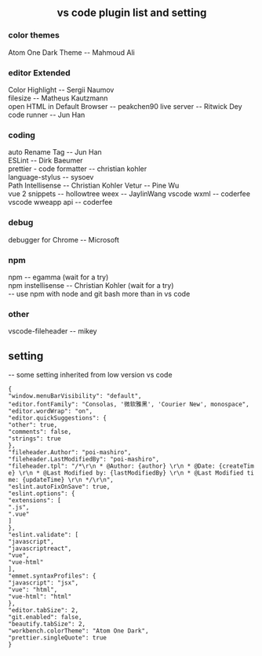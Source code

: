 <center><h2>vs code plugin list and setting</h2></center>

### color themes
Atom One Dark Theme -- Mahmoud Ali

### editor Extended
Color Highlight -- Sergii Naumov  
filesize -- Matheus Kautzmann  
open HTML in Default Browser -- peakchen90
live server -- Ritwick Dey
code runner -- Jun Han

### coding
auto Rename Tag -- Jun Han  
ESLint -- Dirk Baeumer  
prettier - code formatter -- christian kohler  
language-stylus -- sysoev  
Path Intellisense -- Christian Kohler
Vetur -- Pine Wu  
vue 2 snippets -- hollowtree
weex -- JaylinWang
vscode wxml -- coderfee
vscode wweapp api -- coderfee

### debug
debugger for Chrome -- Microsoft  

### npm
npm -- egamma (wait for a try)  
npm instellisense -- Christian Kohler (wait for a try)  
-- use npm with node and git bash more than in vs code  

### other
vscode-fileheader -- mikey

## setting
-- some setting inherited from low version vs code  
<pre><code style="white-space: pre-line; word-break: break-all;">{
  "window.menuBarVisibility": "default",
  "editor.fontFamily": "Consolas, '微软雅黑', 'Courier New', monospace",
  "editor.wordWrap": "on",
  "editor.quickSuggestions": {
    "other": true,
    "comments": false,
    "strings": true
  },
  "fileheader.Author": "poi-mashiro",
  "fileheader.LastModifiedBy": "poi-mashiro",
  "fileheader.tpl": "/*\r\n * @Author: {author} \r\n * @Date: {createTime} \r\n * @Last Modified by:   {lastModifiedBy} \r\n * @Last Modified time: {updateTime} \r\n */\r\n",
  "eslint.autoFixOnSave": true,
  "eslint.options": {
    "extensions": [
      ".js",
      ".vue"
    ]
  },
  "eslint.validate": [
    "javascript",
    "javascriptreact",
    "vue",
    "vue-html"
  ],
  "emmet.syntaxProfiles": {
    "javascript": "jsx",
    "vue": "html",
    "vue-html": "html"
  },
  "editor.tabSize": 2,
  "git.enabled": false,
  "beautify.tabSize": 2,
  "workbench.colorTheme": "Atom One Dark",
  "prettier.singleQuote": true
}</code></pre>